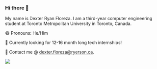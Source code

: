 ### Hi there 👋
My name is Dexter Ryan Floreza. I am a third-year computer engineering student at Toronto Metropolitan University in Toronto, Canada. 

😄 Pronouns: He/Him

🔭 Currently looking for 12-16 month long tech internships!

📧 Contact me @ dexter.floreza@ryerson.ca.

![](https://komarev.com/ghpvc/?username=dexterfloreza&color=blue)


<!--
**dexterfloreza/dexterfloreza** is a ✨ _special_ ✨ repository because its `README.md` (this file) appears on your GitHub profile.

Here are some ideas to get you started:

- 🔭 I’m currently working on ...
- 🌱 I’m currently learning ...
- 👯 I’m looking to collaborate on ...
- 🤔 I’m looking for help with ...
- 💬 Ask me about ...
- 📫 How to reach me: ...
- 😄 Pronouns: ...
- ⚡ Fun fact: ...
-->
